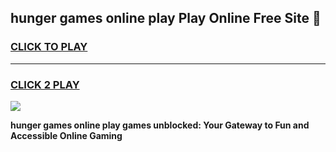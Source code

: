 
## hunger games online play Play Online Free Site 👋
<h3>
<a href="https://download.freeplayer.one?title=hunger_games_online_play&ref=21F">CLICK TO PLAY</a></h3>
<hr>

<h3>
<a href="https://download.freeplayer.one?title=hunger_games_online_play&ref=21F">CLICK 2 PLAY</a>
  
</h3>

<a href="https://download.freeplayer.one?title=hunger_games_online_play&ref=21F"><img src="https://cdnb.artstation.com/p/assets/images/images/032/539/853/original/anto-thomas-button-gif.gif"></a>


**hunger games online play games unblocked: Your Gateway to Fun and Accessible Online Gaming**
